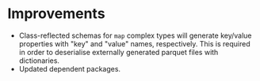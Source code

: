 # Improvements

- Class-reflected schemas for `map` complex types will generate key/value properties with "key" and "value" names, respectively. This is required in order to deserialise externally generated parquet files with dictionaries.
- Updated dependent packages.
